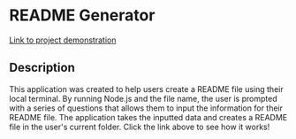 # README Generator

[Link to project demonstration](https://drive.google.com/file/d/1ZM3cPvV1JM93XT-1M1KGMTErZCAcA53M/view?usp=sharing)

## Description

This application was created to help users create a README file using their local terminal. By running Node.js and the file name, the user is prompted with a series of questions that allows them to input the information for their README file. The application takes the inputted data and creates a README file in the user's current folder. Click the link above to see how it works!

